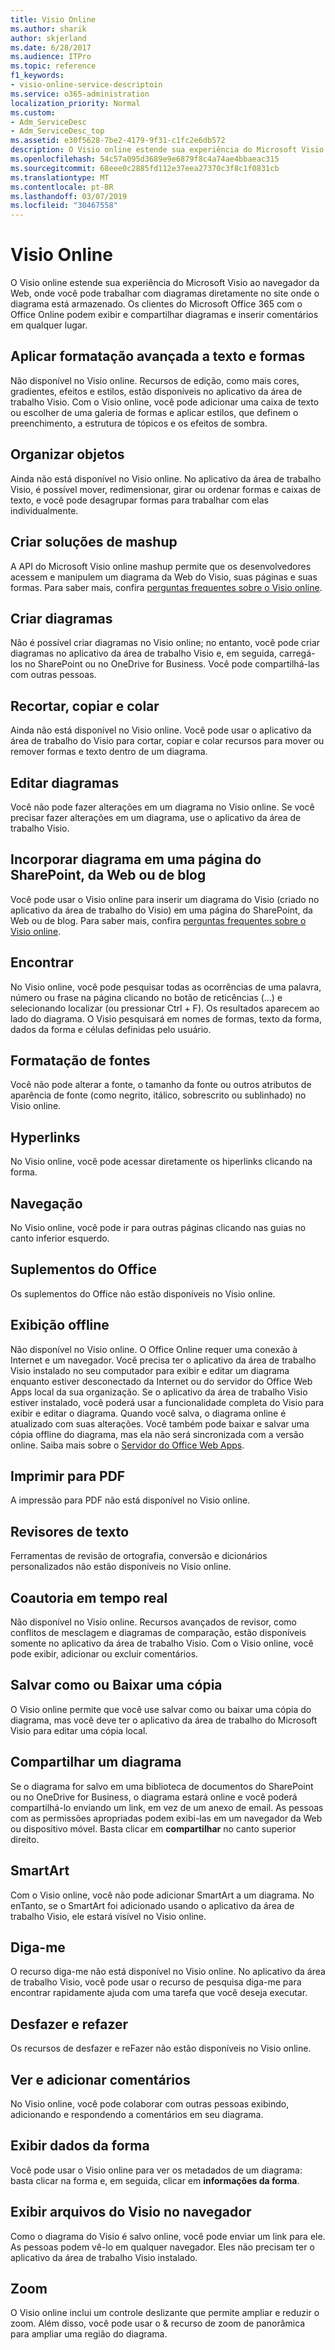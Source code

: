 ```yaml
---
title: Visio Online
ms.author: sharik
author: skjerland
ms.date: 6/28/2017
ms.audience: ITPro
ms.topic: reference
f1_keywords:
- visio-online-service-descriptoin
ms.service: o365-administration
localization_priority: Normal
ms.custom:
- Adm_ServiceDesc
- Adm_ServiceDesc_top
ms.assetid: e30f5628-7be2-4179-9f31-c1fc2e6db572
description: O Visio online estende sua experiência do Microsoft Visio ao navegador da Web, onde você pode trabalhar com diagramas diretamente no site onde o diagrama está armazenado. Os clientes do Microsoft Office 365 com o Office Online podem exibir e compartilhar diagramas e inserir comentários em qualquer lugar.
ms.openlocfilehash: 54c57a095d3689e9e6879f8c4a74ae4bbaeac315
ms.sourcegitcommit: 68eee0c2885fd112e37eea27370c3f8c1f0831cb
ms.translationtype: MT
ms.contentlocale: pt-BR
ms.lasthandoff: 03/07/2019
ms.locfileid: "30467558"
---
```

# <a name="visio-online"></a>Visio Online

O Visio online estende sua experiência do Microsoft Visio ao navegador da Web, onde você pode trabalhar com diagramas diretamente no site onde o diagrama está armazenado. Os clientes do Microsoft Office 365 com o Office Online podem exibir e compartilhar diagramas e inserir comentários em qualquer lugar.
  
## <a name="apply-rich-formatting-to-text-and-shapes"></a>Aplicar formatação avançada a texto e formas
<a name="BM_1"> </a>

Não disponível no Visio online. Recursos de edição, como mais cores, gradientes, efeitos e estilos, estão disponíveis no aplicativo da área de trabalho Visio. Com o Visio online, você pode adicionar uma caixa de texto ou escolher de uma galeria de formas e aplicar estilos, que definem o preenchimento, a estrutura de tópicos e os efeitos de sombra.
  
## <a name="arrange-objects"></a>Organizar objetos
<a name="BM_2"> </a>

Ainda não está disponível no Visio online. No aplicativo da área de trabalho Visio, é possível mover, redimensionar, girar ou ordenar formas e caixas de texto, e você pode desagrupar formas para trabalhar com elas individualmente. 
  
## <a name="build-mashup-solutions"></a>Criar soluções de mashup
<a name="BM_3"> </a>

A API do Microsoft Visio online mashup permite que os desenvolvedores acessem e manipulem um diagrama da Web do Visio, suas páginas e suas formas. Para saber mais, confira [perguntas frequentes sobre o Visio online](https://go.microsoft.com/fwlink/?linkid=825706).
  
## <a name="create-diagrams"></a>Criar diagramas
<a name="BM_4"> </a>

Não é possível criar diagramas no Visio online; no entanto, você pode criar diagramas no aplicativo da área de trabalho Visio e, em seguida, carregá-los no SharePoint ou no OneDrive for Business. Você pode compartilhá-las com outras pessoas.
  
## <a name="cut-copy-and-paste"></a>Recortar, copiar e colar
<a name="BM_5"> </a>

Ainda não está disponível no Visio online. Você pode usar o aplicativo da área de trabalho do Visio para cortar, copiar e colar recursos para mover ou remover formas e texto dentro de um diagrama.
  
## <a name="edit-diagrams"></a>Editar diagramas
<a name="BM_6"> </a>

Você não pode fazer alterações em um diagrama no Visio online. Se você precisar fazer alterações em um diagrama, use o aplicativo da área de trabalho Visio.
  
## <a name="embed-diagram-in-a-sharepoint-web-or-blog-page"></a>Incorporar diagrama em uma página do SharePoint, da Web ou de blog
<a name="BM_7"> </a>

Você pode usar o Visio online para inserir um diagrama do Visio (criado no aplicativo da área de trabalho do Visio) em uma página do SharePoint, da Web ou de blog. Para saber mais, confira [perguntas frequentes sobre o Visio online](https://go.microsoft.com/fwlink/?linkid=825706).
  
## <a name="find"></a>Encontrar
<a name="BM_8"> </a>

No Visio online, você pode pesquisar todas as ocorrências de uma palavra, número ou frase na página clicando no botão de reticências (...) e selecionando localizar (ou pressionar Ctrl + F). Os resultados aparecem ao lado do diagrama. O Visio pesquisará em nomes de formas, texto da forma, dados da forma e células definidas pelo usuário.
  
## <a name="font-formatting"></a>Formatação de fontes
<a name="BM_9"> </a>

Você não pode alterar a fonte, o tamanho da fonte ou outros atributos de aparência de fonte (como negrito, itálico, sobrescrito ou sublinhado) no Visio online.
  
## <a name="hyperlinks"></a>Hyperlinks
<a name="BM_10"> </a>

No Visio online, você pode acessar diretamente os hiperlinks clicando na forma.
  
## <a name="navigation"></a>Navegação
<a name="BM_11"> </a>

No Visio online, você pode ir para outras páginas clicando nas guias no canto inferior esquerdo.
  
## <a name="office-add-ins"></a>Suplementos do Office
<a name="BM_12"> </a>

Os suplementos do Office não estão disponíveis no Visio online.
  
## <a name="offline-viewing"></a>Exibição offline
<a name="BM_13"> </a>

Não disponível no Visio online. O Office Online requer uma conexão à Internet e um navegador. Você precisa ter o aplicativo da área de trabalho Visio instalado no seu computador para exibir e editar um diagrama enquanto estiver desconectado da Internet ou do servidor do Office Web Apps local da sua organização. Se o aplicativo da área de trabalho Visio estiver instalado, você poderá usar a funcionalidade completa do Visio para exibir e editar o diagrama. Quando você salva, o diagrama online é atualizado com suas alterações. Você também pode baixar e salvar uma cópia offline do diagrama, mas ela não será sincronizada com a versão online. Saiba mais sobre o [Servidor do Office Web Apps](https://technet.microsoft.com/library/ff431685.aspx).
  
## <a name="print-to-pdf"></a>Imprimir para PDF
<a name="BM_14"> </a>

A impressão para PDF não está disponível no Visio online.
  
## <a name="proofing-tools"></a>Revisores de texto
<a name="BM_15"> </a>

Ferramentas de revisão de ortografia, conversão e dicionários personalizados não estão disponíveis no Visio online.
  
## <a name="real-time-co-authoring"></a>Coautoria em tempo real
<a name="BM_16"> </a>

Não disponível no Visio online. Recursos avançados de revisor, como conflitos de mesclagem e diagramas de comparação, estão disponíveis somente no aplicativo da área de trabalho Visio. Com o Visio online, você pode exibir, adicionar ou excluir comentários.
  
## <a name="save-as-or-download-a-copy"></a>Salvar como ou Baixar uma cópia
<a name="BM_17"> </a>

O Visio online permite que você use salvar como ou baixar uma cópia do diagrama, mas você deve ter o aplicativo da área de trabalho do Microsoft Visio para editar uma cópia local.
  
## <a name="share-a-diagram"></a>Compartilhar um diagrama
<a name="BM_18"> </a>

Se o diagrama for salvo em uma biblioteca de documentos do SharePoint ou no OneDrive for Business, o diagrama estará online e você poderá compartilhá-lo enviando um link, em vez de um anexo de email. As pessoas com as permissões apropriadas podem exibi-las em um navegador da Web ou dispositivo móvel. Basta clicar em **compartilhar** no canto superior direito. 
  
## <a name="smartart"></a>SmartArt
<a name="BM_19"> </a>

Com o Visio online, você não pode adicionar SmartArt a um diagrama. No enTanto, se o SmartArt foi adicionado usando o aplicativo da área de trabalho Visio, ele estará visível no Visio online.
  
## <a name="tell-me"></a>Diga-me
<a name="BM_20"> </a>

O recurso diga-me não está disponível no Visio online. No aplicativo da área de trabalho Visio, você pode usar o recurso de pesquisa diga-me para encontrar rapidamente ajuda com uma tarefa que você deseja executar.
  
## <a name="undo-and-redo"></a>Desfazer e refazer
<a name="BM_21"> </a>

Os recursos de desfazer e reFazer não estão disponíveis no Visio online.
  
## <a name="view-and-add-comments"></a>Ver e adicionar comentários
<a name="BM_22"> </a>

 No Visio online, você pode colaborar com outras pessoas exibindo, adicionando e respondendo a comentários em seu diagrama. 
  
## <a name="view-shape-data"></a>Exibir dados da forma
<a name="BM_23"> </a>

Você pode usar o Visio online para ver os metadados de um diagrama: basta clicar na forma e, em seguida, clicar em **informações da forma**.
  
## <a name="view-visio-files-in-the-browser"></a>Exibir arquivos do Visio no navegador
<a name="BM_24"> </a>

Como o diagrama do Visio é salvo online, você pode enviar um link para ele. As pessoas podem vê-lo em qualquer navegador. Eles não precisam ter o aplicativo da área de trabalho Visio instalado.
  
## <a name="zoom"></a>Zoom
<a name="BM_25"> </a>

O Visio online inclui um controle deslizante que permite ampliar e reduzir o zoom. Além disso, você pode usar o &amp; recurso de zoom de panorâmica para ampliar uma região do diagrama.
  

